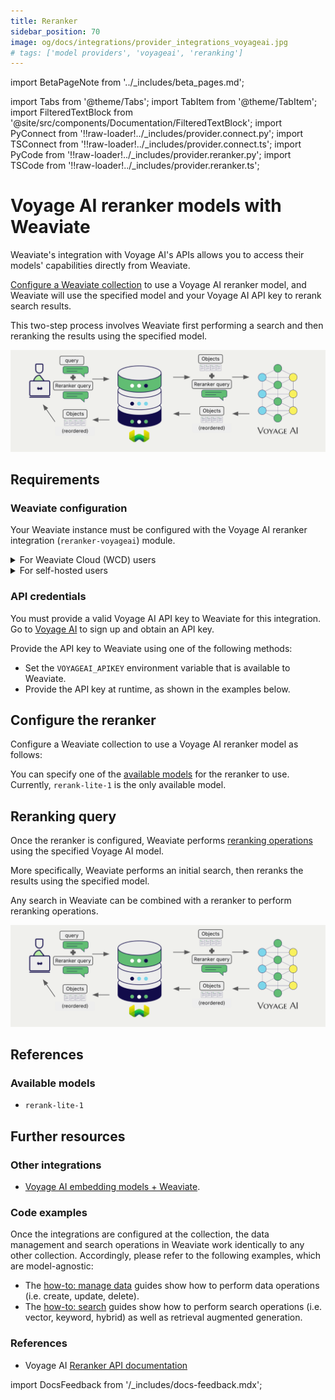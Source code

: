 ```yaml
---
title: Reranker
sidebar_position: 70
image: og/docs/integrations/provider_integrations_voyageai.jpg
# tags: ['model providers', 'voyageai', 'reranking']
---
```


import BetaPageNote from '../_includes/beta_pages.md';

<BetaPageNote />

import Tabs from '@theme/Tabs';
import TabItem from '@theme/TabItem';
import FilteredTextBlock from '@site/src/components/Documentation/FilteredTextBlock';
import PyConnect from '!!raw-loader!../_includes/provider.connect.py';
import TSConnect from '!!raw-loader!../_includes/provider.connect.ts';
import PyCode from '!!raw-loader!../_includes/provider.reranker.py';
import TSCode from '!!raw-loader!../_includes/provider.reranker.ts';

# Voyage AI reranker models with Weaviate

Weaviate's integration with Voyage AI's APIs allows you to access their models' capabilities directly from Weaviate.

[Configure a Weaviate collection](#configure-the-reranker) to use a Voyage AI reranker model, and Weaviate will use the specified model and your Voyage AI API key to rerank search results.

This two-step process involves Weaviate first performing a search and then reranking the results using the specified model.

![Reranker integration illustration](../_includes/integration_voyageai_reranker.png)

## Requirements

### Weaviate configuration

Your Weaviate instance must be configured with the Voyage AI reranker integration (`reranker-voyageai`) module.

<details>
  <summary>For Weaviate Cloud (WCD) users</summary>

This integration is enabled by default on Weaviate Cloud (WCD) serverless managed instances.

</details>

<details>
  <summary>For self-hosted users</summary>

- Check the [cluster metadata](../../config-refs/meta.md) to verify if the module is enabled.
- Follow the [how-to configure modules](../../configuration/modules.md) guide to enable the module in Weaviate.

</details>

### API credentials

You must provide a valid Voyage AI API key to Weaviate for this integration. Go to [Voyage AI](https://www.voyageai.com/) to sign up and obtain an API key.

Provide the API key to Weaviate using one of the following methods:

- Set the `VOYAGEAI_APIKEY` environment variable that is available to Weaviate.
- Provide the API key at runtime, as shown in the examples below.

<Tabs groupId="languages">

 <TabItem value="py" label="Python (v4)">
    <FilteredTextBlock
      text={PyConnect}
      startMarker="# START VoyageAIInstantiation"
      endMarker="# END VoyageAIInstantiation"
      language="py"
    />
  </TabItem>

 <TabItem value="js" label="JS/TS (Beta)">
    <FilteredTextBlock
      text={TSConnect}
      startMarker="// START VoyageAIInstantiation"
      endMarker="// END VoyageAIInstantiation"
      language="ts"
    />
  </TabItem>

</Tabs>

## Configure the reranker

Configure a Weaviate collection to use a Voyage AI reranker model as follows:

<Tabs groupId="languages">
  <TabItem value="py" label="Python (v4)">
    <FilteredTextBlock
      text={PyCode}
      startMarker="# START RerankerVoyageAI"
      endMarker="# END RerankerVoyageAI"
      language="py"
    />
  </TabItem>

  <TabItem value="js" label="JS/TS (Beta)">
    <FilteredTextBlock
      text={TSCode}
      startMarker="// START RerankerVoyageAI"
      endMarker="// END RerankerVoyageAI"
      language="ts"
    />
  </TabItem>

</Tabs>

You can specify one of the [available models](#available-models) for the reranker to use. Currently, `rerank-lite-1` is the only available model.
<!-- The default model (`rerank-multilingual-v3.0`) is used if no model is specified. -->

## Reranking query

Once the reranker is configured, Weaviate performs [reranking operations](../../search/rerank.md) using the specified Voyage AI model.

More specifically, Weaviate performs an initial search, then reranks the results using the specified model.

Any search in Weaviate can be combined with a reranker to perform reranking operations.

![Reranker integration illustration](../_includes/integration_voyageai_reranker.png)

<Tabs groupId="languages">

 <TabItem value="py" label="Python (v4)">
    <FilteredTextBlock
      text={PyCode}
      startMarker="# START RerankerQueryExample"
      endMarker="# END RerankerQueryExample"
      language="py"
    />
  </TabItem>

 <TabItem value="js" label="JS/TS (Beta)">
    <FilteredTextBlock
      text={TSCode}
      startMarker="// START RerankerQueryExample"
      endMarker="// END RerankerQueryExample"
      language="ts"
    />
  </TabItem>

</Tabs>

## References

### Available models

- `rerank-lite-1`

## Further resources

### Other integrations

- [Voyage AI embedding models + Weaviate](./embeddings.md).

### Code examples

Once the integrations are configured at the collection, the data management and search operations in Weaviate work identically to any other collection. Accordingly, please refer to the following examples, which are model-agnostic:

- The [how-to: manage data](../../manage-data/index.md) guides show how to perform data operations (i.e. create, update, delete).
- The [how-to: search](../../search/index.md) guides show how to perform search operations (i.e. vector, keyword, hybrid) as well as retrieval augmented generation.

### References

- Voyage AI [Reranker API documentation](https://docs.voyageai.com/docs/reranker)

import DocsFeedback from '/_includes/docs-feedback.mdx';

<DocsFeedback/>
